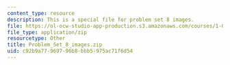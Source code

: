 ```yaml
---
content_type: resource
description: This is a special file for problem set 8 images.
file: https://ol-ocw-studio-app-production.s3.amazonaws.com/courses/1-00-introduction-to-computers-and-engineering-problem-solving-spring-2012/c92b9a77969796b8bbb5975ac71f6d54_Problem_Set_8_images.zip
file_type: application/zip
resourcetype: Other
title: Problem_Set_8_images.zip
uid: c92b9a77-9697-96b8-bbb5-975ac71f6d54
---
```

